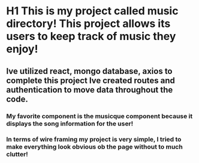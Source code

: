 # H1 This is my project called music directory! This project allows its users to keep track of music they enjoy!

## Ive utilized react, mongo database, axios to complete this project Ive created routes and authentication to move data throughout the code.
### My favorite component is the musicque component because it displays the song information for the user!
### In terms of wire framing my project is very simple, I tried to make everything look obvious ob the page without to much clutter!
